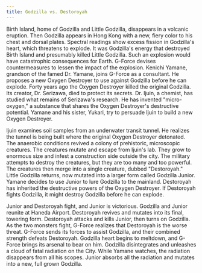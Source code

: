 ```yaml
---
title: Godzilla vs. Destoroyah
---
```


Birth Island, home of Godzilla and Little Godzilla, disappears in a volcanic
eruption. Then Godzilla appears in Hong Kong with a new, fiery color to his
chest and dorsal plates. Spectral readings show excess fission in Godzilla's
heart, which threatens to explode. It was Godzilla's energy that destroyed Birth
Island and presumably killed Little Godzilla. Such an explosion would have
catastrophic consequences for Earth. G-Force devises countermeasures to lessen
the impact of the explosion. Kenichi Yamane, grandson of the famed Dr. Yamane,
joins G-Force as a consultant. He proposes a new Oxygen Destroyer to use against
Godzilla before he can explode. Forty years ago the Oxygen Destroyer killed the
original Godzilla. Its creator, Dr. Serizawa, died to protect its secrets. Dr.
Ijuin, a chemist, has studied what remains of Serizawa's research. He has
invented "micro-oxygen," a substance that shares the Oxygen Destroyer's
destructive potential. Yamane and his sister, Yukari, try to persuade Ijuin to
build a new Oxygen Destroyer.

Ijuin examines soil samples from an underwater transit tunnel. He realizes the
tunnel is being built where the original Oxygen Destroyer detonated. The
anaerobic conditions revived a colony of prehistoric, microscopic creatures. The
creatures mutate and escape from Ijuin's lab. They grow to enormous size and
infest a construction side outside the city. The military attempts to destroy
the creatures, but they are too many and too powerful. The creatures then merge
into a single creature, dubbed "Destoroyah." Little Godzilla returns, now
mutated into a larger form called Godzilla Junior. Yamane decides to use Junior
to lure Godzilla to the mainland. Destoroyah has inherited the destructive
powers of the Oxygen Destroyer. If Destoroyah fights Godzilla, it might destroy
Godzilla before he can explode.

Junior and Destoroyah fight, and Junior is victorious. Godzilla and Junior
reunite at Haneda Airport. Destoroyah revives and mutates into its final,
towering form. Destoroyah attacks and kills Junior, then turns on Godzilla. As
the two monsters fight, G-Force realizes that Destoroyah is the worse threat.
G-Force sends its forces to assist Godzilla, and their combined strength defeats
Destoroyah. Godzilla heart begins to meltdown, and G-Force brings its arsenal to
bear on him. Godzilla disintegrates and unleashes a cloud of fatal radiation on
the City. While Yamane watches, the radiation disappears from all his scopes.
Junior absorbs all the radiation and mutates into a new, full grown Godzilla.

